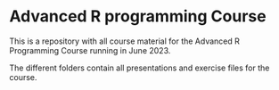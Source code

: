# Advanced R programming Course

This is a repository with all course material for the Advanced R Programming Course running in June 2023.

The different folders contain all presentations and exercise files for the course.

